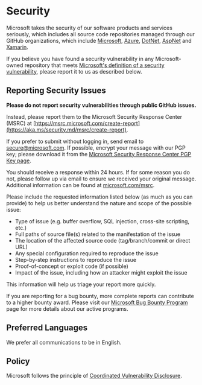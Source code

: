 <!-- BEGIN MICROSOFT SECURITY.MD V0.0.9 BLOCK -->

# Security

Microsoft takes the security of our software products and services seriously,
which includes all source code repositories managed through our GitHub
organizations, which include [Microsoft](https://github.com/Microsoft),
[Azure](https://github.com/Azure), [DotNet](https://github.com/dotnet),
[AspNet](https://github.com/aspnet) and [Xamarin](https://github.com/xamarin).

If you believe you have found a security vulnerability in any Microsoft-owned
repository that meets [Microsoft's definition of a security vulnerability](https://aka.ms/security.md/definition),
please report it to us as described below.

## Reporting Security Issues

**Please do not report security vulnerabilities through public GitHub issues.**

Instead, please report them to the Microsoft Security Response Center (MSRC) at [https://msrc.microsoft.com/create-report](https://aka.ms/security.md/msrc/create-report).

If you prefer to submit without logging in, send email to
[secure@microsoft.com](mailto:secure@microsoft.com).  If possible, encrypt your
message with our PGP key; please download it from the
[Microsoft Security Response Center PGP Key page](https://aka.ms/security.md/msrc/pgp).

You should receive a response within 24 hours. If for some reason you do not,
please follow up via email to ensure we received your original message.
Additional information can be found at [microsoft.com/msrc](https://www.microsoft.com/msrc).

Please include the requested information listed below (as much as you can provide)
to help us better understand the nature and scope of the possible issue:

* Type of issue (e.g. buffer overflow, SQL injection, cross-site scripting, etc.)
* Full paths of source file(s) related to the manifestation of the issue
* The location of the affected source code (tag/branch/commit or direct URL)
* Any special configuration required to reproduce the issue
* Step-by-step instructions to reproduce the issue
* Proof-of-concept or exploit code (if possible)
* Impact of the issue, including how an attacker might exploit the issue

This information will help us triage your report more quickly.

If you are reporting for a bug bounty, more complete reports can contribute to a
higher bounty award. Please visit our [Microsoft Bug Bounty Program](https://aka.ms/security.md/msrc/bounty)
page for more details about our active programs.

## Preferred Languages

We prefer all communications to be in English.

## Policy

Microsoft follows the principle of [Coordinated Vulnerability Disclosure](https://aka.ms/security.md/cvd).

<!-- END MICROSOFT SECURITY.MD BLOCK -->
